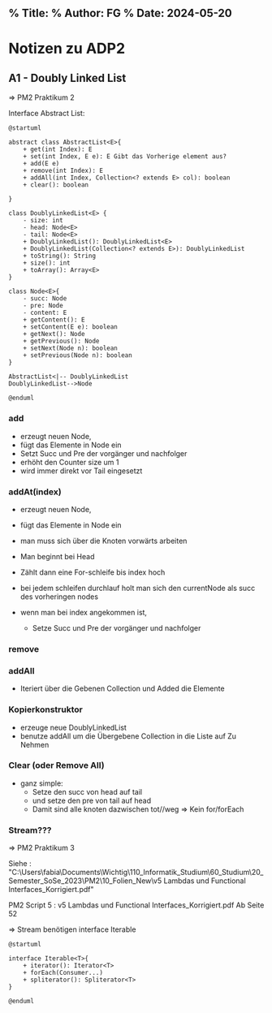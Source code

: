 % Title: 
% Author: FG 
% Date: 2024-05-20 
--- 


# Notizen zu ADP2

## A1 - Doubly Linked List 

=> PM2 Praktikum 2 

Interface Abstract List: 

```plantuml
@startuml

abstract class AbstractList<E>{
    + get(int Index): E
    + set(int Index, E e): E Gibt das Vorherige element aus? 
    + add(E e)
    + remove(int Index): E 
    + addAll(int Index, Collection<? extends E> col): boolean
    + clear(): boolean 
   
}

class DoublyLinkedList<E> {
    - size: int
    - head: Node<E>
    - tail: Node<E>
    + DoublyLinkedList(): DoublyLinkedList<E>
    + DoublyLinkedList(Collection<? extends E>): DoublyLinkedList
    + toString(): String 
    + size(): int
    + toArray(): Array<E>
}

class Node<E>{
    - succ: Node 
    - pre: Node 
    - content: E 
    + getContent(): E
    + setContent(E e): boolean 
    + getNext(): Node 
    + getPrevious(): Node 
    + setNext(Node n): boolean 
    + setPrevious(Node n): boolean
}

AbstractList<|-- DoublyLinkedList
DoublyLinkedList-->Node

@enduml

```




### add 
- erzeugt neuen Node, 
- fügt das Elemente in Node ein 
- Setzt Succ und Pre der vorgänger und nachfolger 
- erhöht den Counter size um 1
- wird immer direkt vor Tail eingesetzt 

### addAt(index)

- erzeugt neuen Node, 
- fügt das Elemente in Node ein 

- man muss sich über die Knoten vorwärts arbeiten 
- Man beginnt bei Head 
- Zählt dann eine For-schleife bis index hoch 
- bei jedem schleifen durchlauf holt man sich den currentNode als succ des vorheringen nodes 
- wenn man bei index angekommen ist, 
  - Setze Succ und Pre der vorgänger und nachfolger 




### remove

### addAll 
- Iteriert über die Gebenen Collection und Added die Elemente 

### Kopierkonstruktor 

- erzeuge neue DoublyLinkedList 
- benutze addAll um die Übergebene Collection in die Liste auf Zu Nehmen 


### Clear (oder Remove All)
- ganz simple: 
  - Setze den succ von head auf tail
  - und setze den pre von tail auf head 
  - Damit sind alle knoten dazwischen tot//weg 
=> Kein for/forEach  


### Stream??? 
=> PM2 Praktikum 3 

Siehe : "C:\Users\fabia\Documents\Wichtig\110_Informatik_Studium\60_Studium\20_Semester_SoSe_2023\PM2\10_Folien_New\v5 Lambdas und Functional Interfaces_Korrigiert.pdf"

PM2 Script 5 : v5 Lambdas und Functional Interfaces_Korrigiert.pdf
Ab Seite 52 

=> Stream benötigen interface Iterable 
```plantuml
@startuml

interface Iterable<T>{
    + iterator(): Iterator<T>
    + forEach(Consumer...)
    + spliterator(): Spliterator<T>
}

@enduml 
```
